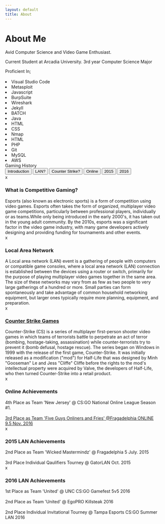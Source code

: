 ```yaml
---
layout: default
title: About
---
```

# About Me

Avid Computer Science and Video Game Enthusiast.

<p2>Current Student at Arcadia University.<p2>
<p3>3rd year Computer Science Major</p3>
<div class="clearText2">Proficient In;</div><br>
<li>Visual Studio Code</li>
<li>Metasploit</li>
<li>Javascript</li>
<li>BurpSuite</li>
<li>Wireshark</li>
<li>Jekyll</li>
<li>BATCH</li>
<li>Java</li>
<li>HTML</li>
<li>CSS</li>
<li>Nmap</li>
<li>HTML</li>
<li>PHP</li>
<li>Git</li>
<li>MySQL</li>
<li>AWS</li><p4>
<div class="clearText">Gaming History</div>
<div class="table">
    <button class="tablinks" onclick="openCity(event, 'intro')" id="defaultOpen">Introduction</button>
    <button class="tablinks" onclick="openCity(event, 'lan')">LAN?</button>
    <button class="tablinks" onclick="openCity(event, 'csgo')">Counter Strike?</button>
    <button class="tablinks" onclick="openCity(event, 'online')">Online</button>
    <button class="tablinks" onclick="openCity(event, '2015')">2015</button>
    <button class="tablinks" onclick="openCity(event, '2016')">2016</button>
  
</div>

<div id="intro" class="tabcontent">
  <span onclick="this.parentElement.style.display='none'" class="topright">x</span>
  <h3>What is Competitive Gaming?</h3>
  <p4>Esports (also known as electronic sports) is a form of competition using video games. Esports often takes the form of organized, multiplayer video game competitions, particularly between professional players, individually or as teams.While only being introduced in the early 2000's, it has taken out in the young adult community. By the 2010s, esports was a significant factor in the video game industry, with many game developers actively designing and providing funding for tournaments and other events.</p4>
</div>

<div id="lan" class="tabcontent">
  <span onclick="this.parentElement.style.display='none'" class="topright">x</span>
  <h3>Local Area Network</h3>
  <p4>A Local area network (LAN) event is a gathering of people with computers or compatible game consoles, where a local area network (LAN) connection is established between the devices using a router or switch, primarily for the purpose of playing multiplayer video games together in the same area. The size of these networks may vary from as few as two people to very large gatherings of a hundred or more. Small parties can form spontaneously and take advantage of common household networking equipment, but larger ones typically require more planning, equipment, and preparation.</p4>
</div>

<div id="csgo" class="tabcontent">
  <span onclick="this.parentElement.style.display='none'" class="topright">x</span>
  <h3><a href="https://blog.counter-strike.net/" target="_blank">Counter Strike Games<i class="fa fa-bars"></i></a></h3>
  <p4>Counter-Strike (CS) is a series of multiplayer first-person shooter video games in which teams of terrorists battle to perpetrate an act of terror (bombing, hostage-taking, assassination) while counter-terrorists try to prevent it (bomb defusal, hostage rescue). The series began on Windows in 1999 with the release of the first game, Counter-Strike. It was initially released as a modification ("mod") for Half-Life that was designed by Minh "Gooseman" Le and Jess "Cliffe" Cliffe before the rights to the mod's intellectual property were acquired by Valve, the developers of Half-Life, who then turned Counter-Strike into a retail product.</p4>
</div>

<div id="online" class="tabcontent">
  <span onclick="this.parentElement.style.display='none'" class="topright">x</span>
  <h3>Online Achievements</h3>
  <p4>4th Place as Team 'New Jersey' @ CS:GO National Online League Season #1.<br>
  <br><a href="https://liquipedia.net/counterstrike/Fragadelphia/9.5" target="_blank">3rd Place as Team 'Five Guys Onliners and Fries' @Fragadelphia ONLINE 9.5 Nov. 2016<i class="fa fa-bars"></i></a></p4>
</div>

<div id="2015" class="tabcontent">
  <span onclick="this.parentElement.style.display='none'" class="topright">x</span>
  <h3>2015 LAN Achievements</h3>
  <p4>2nd Place as Team 'Wicked Mastermindz' @ Fragadelphia 5 July. 2015<br>
  <br>3rd Place Individual Qaulifiers Tourney @ GatorLAN Oct. 2015</p4> 
</div>

<div id="2016" class="tabcontent">
  <span onclick="this.parentElement.style.display='none'" class="topright">x</span>
  <h3>2016 LAN Achievements</h3>
  <p4>1st Place as Team 'United' @ UNC CS:GO Gamefest 5v5 2016<br>
  <br>2nd Place as Team 'United' @ EgoPRO Killsteak 2016<br>
  <br>2nd Place Individual Invitational Tourney @ Tampa Esports CS:GO Summer LAN 2016</p4>
</div>

<script>
function openCity(evt, cityName) {
  var i, tabcontent, tablinks;
  tabcontent = document.getElementsByClassName("tabcontent");
  for (i = 0; i < tabcontent.length; i++) {
    tabcontent[i].style.display = "none";
  }
  tablinks = document.getElementsByClassName("tablinks");
  for (i = 0; i < tablinks.length; i++) {
    tablinks[i].className = tablinks[i].className.replace(" active", "");
  }
  document.getElementById(cityName).style.display = "block";
  evt.currentTarget.className += " active";
}

// Get the element with id="defaultOpen" and click on it
document.getElementById("defaultOpen").click();
</script>
<br>
<br>
<br>
<br>
<br>
<br>
<br>
<br>